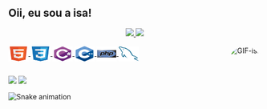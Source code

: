 ## Oii, eu sou a isa!
<div align="center">
  <a href="https://github.com/SantosIsabelle">
  <img height="180em" src="https://github-readme-stats.vercel.app/api?username=SantosIsabelle&show_icons=true&theme=tokyonight&include_all_commits=true&count_private=true"/>
  <img height="180em" src="https://github-readme-stats.vercel.app/api/top-langs/?username=SantosIsabelle&layout=compact&langs_count=7&theme=tokyonight"/>
</div>

<div style="display: inline_block"><br>
  <img align="center" alt="Isa-HTML" height="30" width="40" src="https://raw.githubusercontent.com/devicons/devicon/master/icons/html5/html5-original.svg">
  <img align="center" alt="Isa-CSS" height="30" width="40" src="https://raw.githubusercontent.com/devicons/devicon/master/icons/css3/css3-original.svg">
  <img align="center" alt="Isa-Csharp" height="30" width="40" src="https://raw.githubusercontent.com/devicons/devicon/master/icons/csharp/csharp-original.svg">
  <img align="center" alt="Isa-Cplusplus" height="30" width="40" src="https://raw.githubusercontent.com/devicons/devicon/master/icons/cplusplus/cplusplus-original.svg">
  <img align="center" alt="Isa-PHP" height="30" width="40" src="https://raw.githubusercontent.com/devicons/devicon/master/icons/php/php-original.svg">
  <img align="center" alt="Isa-MySQL" height="30" width="40" src="https://raw.githubusercontent.com/devicons/devicon/master/icons/mysql/mysql-original.svg">
  <a href="https://gifyu.com/image/SN5Pp"><img align="right" alt="GIF-isa" height="150" style="border-radius:50px;" src="https://s4.gifyu.com/images/gif-isa.gif" alt="gif-isa.gif" border="0" /></a>
  
</div>

  ##
 
<div> 
  <a href="https://instagram.com/Isabelle_Santos09" target="_blank"><img src="https://img.shields.io/badge/-Instagram-%23E4405F?style=for-the-badge&logo=instagram&logoColor=white" target="_blank"></a>
 <a href = "mailto:isabellesantos09@gmail.com"><img src="https://img.shields.io/badge/-Gmail-%23333?style=for-the-badge&logo=gmail&logoColor=white" target="_blank"></a>
  
  
  ![Snake animation](https://github.com/SantosIsabelle/SantosIsabelle/blob/output/github-contribution-grid-snake.svg)
 
</div>
